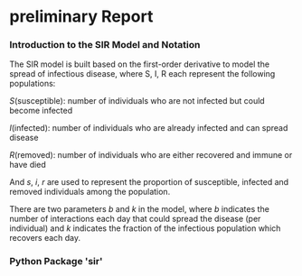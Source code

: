 # preliminary Report


### Introduction to the SIR Model and Notation

The SIR model is built based on the first-order derivative to model the spread of infectious disease, where S, I, R each represent the following populations:	

$S$(susceptible): number of individuals who are not infected but could become infected

$I$(infected): number of individuals who are already infected and can spread disease
    
$R$(removed): number of individuals who are either recovered and immune or have died
    
And $s$, $i$, $r$ are used to represent the proportion of susceptible, infected and removed individuals among the population. 

There are two parameters $b$ and $k$ in the model, where $b$ indicates the number of interactions each day that could spread the disease (per individual) and $k$ indicates the fraction of the infectious population which recovers each day. 




### Python Package 'sir'




